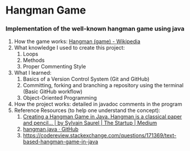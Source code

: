 # Hangman Game
### Implementation of the well-known hangman game using java
1. How the game works: [Hangman (game) - Wikipedia](https://en.wikipedia.org/wiki/Hangman_(game)#:~:text=Hangman%20is%20a%20paper%20and,a%20certain%20number%20of%20guesses.)
2. What knowledge I used to create this project:
    1. Loops
    2. Methods
    3. Proper Commenting Style
3. What I learned:
    1. Basics of a Version Control System (Git and GitHub)
    2. Committing, forking and branching a repository using the terminal (Basic GitHub workflow)
    3. Object-Oriented Programming
4. How the project works: detailed in javadoc comments in the program
5. Reference Resources (to help one understand the concept):
    1. [Creating a Hangman Game in Java. Hangman is a classical paper and pencil… | by Sylvain Saurel | The Startup | Medium](https://medium.com/p/2c3088cb0d6d?%24fallback_url=https%3A%2F%2Fmedium.com%2Fp%2F2c3088cb0d6d&source=post_page-----2c3088cb0d6d----------------------&_branch_match_id=a-eyIkZmFsbGJhY2tfdXJsIjoiaHR0cHM6Ly9tZWRpdW0uY29tL3AvMmMzMDg4Y2IwZDZkIiwic291cmNlIjoicG9zdF9wYWdlLS0tLS0yYzMwODhjYjBkNmQtLS0tLS0tLS0tLS0tLS0tLS0tLS0tIn0%3D)
    2. [hangman.java · GitHub](https://gist.github.com/SedaKunda/79e1d9ddc798aec3a366919f0c14a078)
    3. https://codereview.stackexchange.com/questions/171369/text-based-hangman-game-in-java
